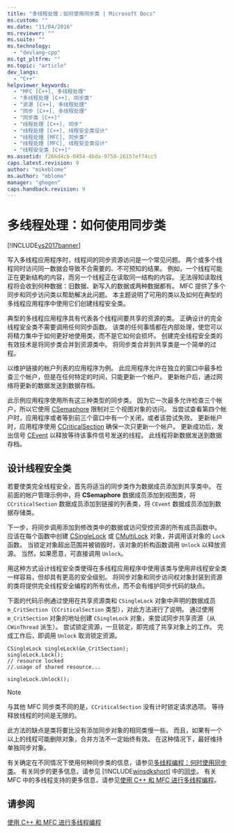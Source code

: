```yaml
---
title: "多线程处理：如何使用同步类 | Microsoft Docs"
ms.custom: ""
ms.date: "11/04/2016"
ms.reviewer: ""
ms.suite: ""
ms.technology: 
  - "devlang-cpp"
ms.tgt_pltfrm: ""
ms.topic: "article"
dev_langs: 
  - "C++"
helpviewer_keywords: 
  - "MFC [C++], 多线程处理"
  - "多线程处理 [C++], 同步类"
  - "资源 [C++], 多线程处理"
  - "同步 [C++], 多线程处理"
  - "同步类 [C++]"
  - "线程处理 [C++], 同步"
  - "线程处理 [C++], 线程安全类设计"
  - "线程处理 [MFC], 同步类"
  - "线程处理 [MFC], 线程安全类设计"
  - "线程安全类 [C++]"
ms.assetid: f266d4c6-0454-4bda-9758-26157ef74cc5
caps.latest.revision: 9
author: "mikeblome"
ms.author: "mblome"
manager: "ghogen"
caps.handback.revision: 9
---
```

# 多线程处理：如何使用同步类
[!INCLUDE[vs2017banner](../assembler/inline/includes/vs2017banner.md)]

写入多线程应用程序时，线程间的同步资源访问是一个常见问题。  两个或多个线程同时访问同一数据会导致不合需要的、不可预知的结果。  例如，一个线程可能正在更新结构的内容，而另一个线程正在读取同一结构的内容。  无法得知读取线程将会收到何种数据：旧数据、新写入的数据或两种数据都有。  MFC 提供了多个同步和同步访问类以帮助解决此问题。  本主题说明了可用的类以及如何在典型的多线程应用程序中使用它们创建线程安全类。  
  
 典型的多线程应用程序具有代表各个线程间要共享的资源的类。  正确设计的完全线程安全类不需要调用任何同步函数。  该类的任何事情都在内部处理，使您可以将精力集中于如何更好地使用类，而不是它如何会损坏。  创建完全线程安全类的有效技术是将同步类合并到资源类中。  将同步类合并到共享类是一个简单的过程。  
  
 以维护链接的帐户列表的应用程序为例。  此应用程序允许在独立的窗口中最多检查三个帐户，但是在任何特定的时间，只能更新一个帐户。  更新帐户后，通过网络将更新的数据发送到数据存档。  
  
 此示例应用程序使用所有这三种类型的同步类。  因为它一次最多允许检查三个帐户，所以它使用 [CSemaphore](../mfc/reference/csemaphore-class.md) 限制对三个视图对象的访问。  当尝试查看第四个帐户时，应用程序或者等到前三个窗口中有一个关闭，或者该尝试失败。  更新帐户时，应用程序使用 [CCriticalSection](../mfc/reference/ccriticalsection-class.md) 确保一次只更新一个帐户。  更新成功后，发出信号 [CEvent](../mfc/reference/cevent-class.md) 以释放等待该事件信号发送的线程。  此线程将新数据发送到数据存档。  
  
##  <a name="_mfc_designing_a_thread.2d.safe_class"></a> 设计线程安全类  
 若要使类完全线程安全，首先将适当的同步类作为数据成员添加到共享类中。  在前面的帐户管理示例中，将 **CSemaphore** 数据成员添加到视图类，将 `CCriticalSection` 数据成员添加到链接的列表类，将 `CEvent` 数据成员添加到数据存储类。  
  
 下一步，将同步调用添加到修改类中的数据或访问受控资源的所有成员函数中。  应该在每个函数中创建 [CSingleLock](../mfc/reference/csinglelock-class.md) 或 [CMultiLock](../mfc/reference/cmultilock-class.md) 对象，并调用该对象的 `Lock` 函数。  当锁定对象超出范围并被销毁时，该对象的析构函数调用 `Unlock` 以释放资源。  当然，如果愿意，可直接调用 `Unlock`。  
  
 用这种方式设计线程安全类使得在多线程应用程序中使用该类与使用非线程安全类一样容易，但却具有更高的安全级别。  将同步对象和同步访问权对象封装到资源的类将提供完全线程安全编程的所有优点，而不会有维护同步代码的缺点。  
  
 下面的代码示例通过使用在共享资源类和 `CSingleLock` 对象中声明的数据成员 `m_CritSection`（`CCriticalSection` 类型），对此方法进行了说明。  通过使用 `m_CritSection` 对象的地址创建 `CSingleLock` 对象，来尝试同步共享资源（从 `CWinThread` 派生）。  尝试锁定资源，一旦锁定，即完成了共享对象上的工作。  完成工作后，即调用 `Unlock` 取消锁定资源。  
  
```  
CSingleLock singleLock(&m_CritSection);  
singleLock.Lock();  
// resource locked  
//.usage of shared resource...  
  
singleLock.Unlock();  
```  
  
> [!NOTE]
>  与其他 MFC 同步类不同的是，`CCriticalSection` 没有计时锁定请求选项。  等待释放线程的时间是无限的。  
  
 此方法的缺点是类将要比没有添加同步对象的相同类慢一些。  而且，如果有一个以上的线程可能删除对象，合并方法不一定始终有效。  在这种情况下，最好维持单独同步对象。  
  
 有关确定在不同情况下使用何种同步类的信息，请参见[多线程编程：何时使用同步类](../parallel/multithreading-when-to-use-the-synchronization-classes.md)。  有关同步的更多信息，请参见 [!INCLUDE[winsdkshort](../atl/reference/includes/winsdkshort_md.md)] 中的[同步](http://msdn.microsoft.com/library/windows/desktop/ms686353)。  有关 MFC 中的多线程支持的更多信息，请参见[使用 C\+\+ 和 MFC 进行多线程编程](../parallel/multithreading-with-cpp-and-mfc.md)。  
  
## 请参阅  
 [使用 C\+\+ 和 MFC 进行多线程编程](../parallel/multithreading-with-cpp-and-mfc.md)